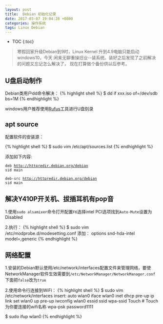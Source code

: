 ```yaml
---
layout: post
title:  Debian 初始化记录
date: 2017-03-07 19:04:28 +0800
categories: 操作系统
tags: Linux Debian 
---
```


* TOC
{:toc}

> 寒假回家升级Debian到9时，Linux Kernel 升到4.9电脑只能启动windows10，今天
闲来无聊重操旧业--装系统。装好之后发现了之前解决的问题又忘记怎么解决了，
现在打算做个备份供以后参考。

## U盘启动制作

>
Debian类用户dd命令解决：
{% highlight shell %}
$ dd if xxx.iso of=/dev/sdb bs=1M
{% endhighlight %}
>
windows用户推荐使用[Rufus](http://rufus.akeo.ie/)工具进行U盘刻录

## apt source
>
配置软件的安装源： 
>
{% highlight shell %}
$ sudo vim /etc/apt/sources.list
{% endhighlight %}
>
添加如下内容: 
>
<code>deb http://httpredir.debian.org/debian sid main</code> 
>
<code>deb-src http://httpredir.debian.org/debian sid main</code>

## 解决Y410P开关机、拔插耳机有pop音
>
1.使用<code>sudo alsamixer</code>命令打开配置<code>F6</code>选择intel
PCI选项找到<code>Auto-Mute</code>设置为Disabled

>
2.执行：
{% highlight shell %}
$ sudo vim /etc/modprobe.d/modesetting.conf
添加： options snd-hda-intel model=,generic
{% endhighlight %}

## 网络配置
>
1.安装的Debian默认使用/etc/network/interfaces配置文件来管理网络，要使NetworkManager软件生效需要到<code>/etc/NetworkManager/NetworkManager.conf</code>下面把<code>false</code>改为<code>true</code>

>
2.使用命令行连接到WiFi：
{% highlight shell %}
$ sudo vim /etc/network/interfaces
 insert:
    auto wlan0
    iface wlan0 inet dhcp
    pre-up ip link set wlan0 up
    pre-up iwconfig wlan0 essid ssid
    wpa-ssid Touch  # Touch 为你要连接的wifi名称
    wpa-psk password1111

$ sudo ifup wlan0
{% endhighlight %}
